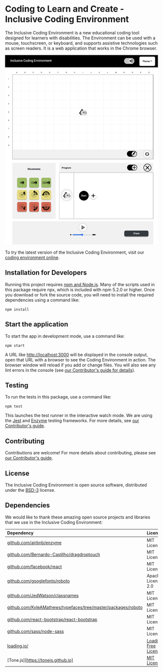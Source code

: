 # Coding to Learn and Create - Inclusive Coding Environment

The Inclusive Coding Environment is a new educational coding tool designed for learners with disabilities. The
Environment can be used with a mouse, touchscreen, or keyboard, and supports assistive technologies such as screen
readers. It is a web application that works in the Chrome browser.

![inclusive coding environment UI](./inclusive-coding-env.png)

To try the latest version of the Inclusive Coding Environment, visit our
[coding environment online](https://build.codelearncreate.org/).

## Installation for Developers

Running this project requires [npm and Node.js](https://www.npmjs.com/get-npm). Many of the scripts used in this package
require npx, which is included with npm 5.2.0 or higher. Once you download or fork the source code, you will need to
install the required dependencies using a command like:

```shell
npm install
```

## Start the application

To start the app in development mode, use a command like:

```shell
npm start
```

A URL like [http://localhost:3000](http://localhost:3000) will be displayed in the console output, open that URL with
a browser to see the Coding Environment in action. The browser window will reload if you add or change files. You
will also see any lint errors in the console (see [our Contributor's guide for details](./docs/contributing.md)).

## Testing

To run the tests in this package, use a command like:

```shell
npm test
```

This launches the test runner in the interactive watch mode. We are using the [Jest](https://jestjs.io/) and
[Enzyme](https://airbnb.io/enzyme/) testing frameworks. For more details, see [our Contributor's guide](./docs/contributing.md).

## Contributing

Contributions are welcome! For more details about contributing, please see
[our Contributor's guide](./docs/contributing.md).

## License

The Inclusive Coding Environment is open source software, distributed under the [BSD-3](LICENSE.txt) license.

## Dependencies

We would like to thank these amazing open source projects and libraries that we use in the Inclusive Coding Environment:

| Dependency | License |
| :--------- | :------ |
| [github.com/airbnb/enzyme](https://github.com/airbnb/enzyme) | MIT License |
| [github.com/Bernardo-Castilho/dragdroptouch](https://github.com/Bernardo-Castilho/dragdroptouch) | MIT License |
| [github.com/facebook/react](https://github.com/facebook/react) | MIT License |
| [github.com/googlefonts/roboto](https://github.com/googlefonts/roboto) | Apache License 2.0 |
| [github.com/JedWatson/classnames](https://github.com/JedWatson/classnames) | MIT License |
| [github.com/KyleAMathews/typefaces/tree/master/packages/roboto](https://github.com/KyleAMathews/typefaces/tree/master/packages/roboto) | MIT License |
| [github.com/react-bootstrap/react-bootstrap](https://github.com/react-bootstrap/react-bootstrap) | MIT License |
| [github.com/sass/node-sass](https://github.com/sass/node-sass) | MIT License |
| [loading.io/](https://loading.io/) | [Loading.io Free License](https://loading.io/license/#free-license) |
| [Tone.js][https://tonejs.github.io]| [MIT License](https://github.com/Tonejs/Tone.js/blob/dev/LICENSE.md)|
